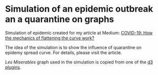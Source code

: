 # Simulation of an epidemic outbreak an a quarantine on graphs

Simulation of epidemic created for my article at Medium: [COVID-19:
How the mechanics of flattening the curve work?](https://medium.com/@pawel_18299/covid-19-how-the-mechanics-of-flattening-the-curve-work-345811f42e44)

The idea of the simulation is to show the influence of quarantine on
epidemy spread curve. For details, please visit the article.

*Les Miserables* graph used in the simulation is copied from one of the 
[d3 plugins](https://github.com/d3/d3-plugins/blob/master/graph/data/miserables.json).

 
